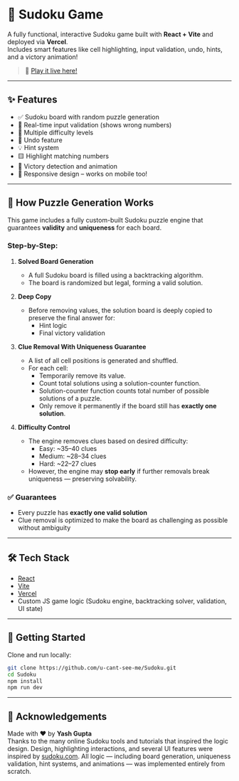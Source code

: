 # 🧩 Sudoku Game

A fully functional, interactive Sudoku game built with **React + Vite** and deployed via **Vercel**.  
Includes smart features like cell highlighting, input validation, undo, hints, and a victory animation!

> 🚀 [Play it live here!](https://sudoku-omega-sepia.vercel.app/)

---

## ✨ Features

- ✅ Sudoku board with random puzzle generation
- 🎯 Real-time input validation (shows wrong numbers)
- 🎯 Multiple difficulty levels
- 🔄 Undo feature
- 💡 Hint system
- 🟨 Highlight matching numbers
- 🧠 Victory detection and animation
- 📱 Responsive design – works on mobile too!

---

## 🧠 How Puzzle Generation Works

This game includes a fully custom-built Sudoku puzzle engine that guarantees **validity** and **uniqueness** for each board.

### Step-by-Step:

1. **Solved Board Generation**

   - A full Sudoku board is filled using a backtracking algorithm.
   - The board is randomized but legal, forming a valid solution.

2. **Deep Copy**

   - Before removing values, the solution board is deeply copied to preserve the final answer for:
     - Hint logic
     - Final victory validation

3. **Clue Removal With Uniqueness Guarantee**

   - A list of all cell positions is generated and shuffled.
   - For each cell:
     - Temporarily remove its value.
     - Count total solutions using a solution-counter function.
     - Solution-counter function counts total number of possible solutions of a puzzle.
     - Only remove it permanently if the board still has **exactly one solution**.

4. **Difficulty Control**
   - The engine removes clues based on desired difficulty:
     - Easy: ~35–40 clues
     - Medium: ~28–34 clues
     - Hard: ~22–27 clues
   - However, the engine may **stop early** if further removals break uniqueness — preserving solvability.

### ✅ Guarantees

- Every puzzle has **exactly one valid solution**
- Clue removal is optimized to make the board as challenging as possible without ambiguity

---

## 🛠️ Tech Stack

- [React](https://reactjs.org/)
- [Vite](https://vitejs.dev/)
- [Vercel](https://vercel.com/)
- Custom JS game logic (Sudoku engine, backtracking solver, validation, UI state)

---

## 🚀 Getting Started

Clone and run locally:

```bash
git clone https://github.com/u-cant-see-me/Sudoku.git
cd Sudoku
npm install
npm run dev
```

---

## 🙌 Acknowledgements

Made with ❤️ by **Yash Gupta**  
Thanks to the many online Sudoku tools and tutorials that inspired the logic design.
Design, highlighting interactions, and several UI features were inspired by [sudoku.com](https://sudoku.com/).
All logic — including board generation, uniqueness validation, hint systems, and animations — was implemented entirely from scratch.
